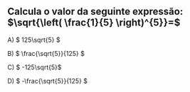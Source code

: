 ## Calcula o valor da seguinte expressão: $\sqrt{\left( \frac{1}{5} \right)^{5}}=$

A) $ 125\sqrt{5} $

B) $ \frac{\sqrt{5}}{125} $

C) $ -125\sqrt{5}$

D) $ -\frac{\sqrt{5}}{125} $
